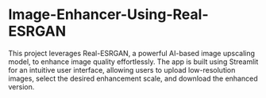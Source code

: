# Image-Enhancer-Using-Real-ESRGAN
This project leverages Real-ESRGAN, a powerful AI-based image upscaling model, to enhance image quality effortlessly. The app is built using Streamlit for an intuitive user interface, allowing users to upload low-resolution images, select the desired enhancement scale, and download the enhanced version.
